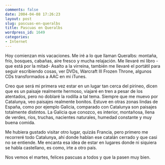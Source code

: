 ```yaml
---
comments: false
date: 2004-04-08 17:26:23
layout: post
slug: pascuas-en-queralbs
title: Pascuas en Queralbs
wordpress_id: 1649
categories:
- Internet
---
```


Hoy comienzan mis vacaciones. Me iré a lo que llaman Queralbs: montaña, frío, bosques, cabañas, aire fresco y mucha relajación. Me llevaré mi libro -que está por la mitad- Asalto a la virreina, también me llevaré el portátil para seguir escribiendo cosas, ver DVDs, Warcraft III Frozen Throne, algunos CDs transformados a AAC en mi iTunes.





Creo que será mi primera vez estar en un lugar tan cerca del pirineo, dicen que es un paisaje realmente hermoso, viajaré en tren a pesar de los atentados, pero no doblaré la rodilla a tal tema. Siempre que me muevo por Catalunya, veo paisajes realmente bonitos. Estuve en otras zonas lindas de España, como por ejemplo Galicia, comparado con Catalunya son paisajes totalmente distintos. La Galicia que conozco, es interior, montañosa, llena de verdes, ríos, truchas, nacientes naturales, humedad constante y muy buena comida.





Me hubiera gustado visitar otro lugar, quizás Francia, pero primero me recorreré todo Catalunya, ahí donde hablan ese catalán cerrado y que casi no se entiende. Me encanta esa idea de estar en lugares donde ni siquiera se habla castellano, es como, irte a otro país.





Nos vemos el martes, felices pascuas a todos y que la pasen muy bien.




 
